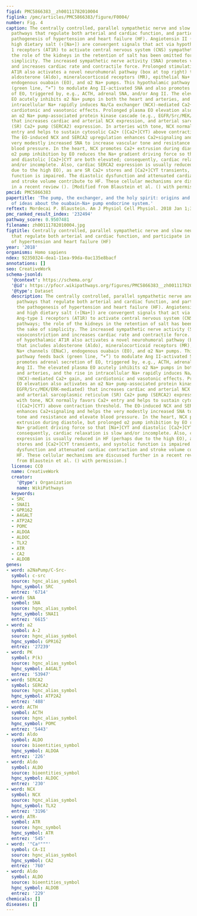 ```yaml
---
figid: PMC5866383__zh00111782010004
figlink: /pmc/articles/PMC5866383/figure/F0004/
number: Fig. 4
caption: The centrally controlled, parallel sympathetic nerve and slow neurohumoral
  pathways that regulate both arterial and cardiac function, and participate in the
  pathogenesis of hypertension and heart failure (HF). Angiotensin II (Ang II) and
  high dietary salt (↑[Na+]) are convergent signals that act via hypothalamic Ang-type
  1 receptors (AT1R) to activate central nervous system (CNS) sympathetic pathways;
  the role of the kidneys in the retention of salt has been omitted for the sake of
  simplicity. The increased sympathetic nerve activity (SNA) promotes vasoconstriction
  and increases cardiac rate and contractile force. Prolonged stimulation of hypothalamic
  AT1R also activates a novel neurohumoral pathway (box at top right) that includes
  aldosterone (Aldo), mineralocorticoid receptors (MR), epithelial Na+ channels (ENaC),
  endogenous ouabain (EO), and α2 Na+ pumps. This hypothalamic pathway feeds back
  (green line, “+”) to modulate Ang II-activated SNA and also promotes adrenal secretion
  of EO, triggered by, e.g., ACTH, adrenal SNA, and/or Ang II. The elevated plasma
  EO acutely inhibits α2 Na+ pumps in both the heart and arteries, and the rise in
  intracellular Na+ rapidly induces Na/Ca exchanger (NCX)-mediated Ca2+ gain, and
  cardiotonic and vasotonic effects. Prolonged plasma EO elevation also activates
  an α2 Na+ pump-associated protein kinase cascade (e.g., EGFR/Src/MEK/ERK-mediated)
  that increases cardiac and arterial NCX expression, and arterial sarcoplasmic reticulum
  (SR) Ca2+ pump (SERCA2) expression. In arteries with tone, NCX normally favors Ca2+
  entry and helps to sustain cytosolic Ca2+ ([Ca2+]CYT) above contraction threshold.
  The EO-induced NCX and SERCA2 upregulation enhances Ca2+signaling and helps the
  very modestly increased SNA to increase vascular tone and resistance and elevate
  blood pressure. In the heart, NCX promotes Ca2+ extrusion during diastole, but prolonged
  α2 pump inhibition by EO reduces the Na+ gradient driving force so that [Na+]CYT
  and diastolic [Ca2+]CYT are both elevated; consequently, cardiac relaxation is slow
  and/or incomplete. Also, cardiac SERCA2 expression is usually reduced in HF (perhaps
  due to the high EO), as are SR Ca2+ stores and [Ca2+]CYT transients, and systolic
  function is impaired. The diastolic dysfunction and attenuated cardiac contraction
  and stroke volume contribute to HF. These cellular mechanisms are discussed further
  in a recent review (). [Modified from Blaustein et al. () with permission.]
pmcid: PMC5866383
papertitle: 'The pump, the exchanger, and the holy spirit: origins and 40-year evolution
  of ideas about the ouabain-Na+ pump endocrine system.'
reftext: Mordecai P. Blaustein. Am J Physiol Cell Physiol. 2018 Jan 1;314(1):C3-C26.
pmc_ranked_result_index: '232494'
pathway_score: 0.9507481
filename: zh00111782010004.jpg
figtitle: Centrally controlled, parallel sympathetic nerve and slow neurohumoral pathways
  that regulate both arterial and cardiac function, and participate in the pathogenesis
  of hypertension and heart failure (HF)
year: '2018'
organisms: Homo sapiens
ndex: 92350324-dea1-11ea-99da-0ac135e8bacf
annotations: []
seo: CreativeWork
schema-jsonld:
  '@context': https://schema.org/
  '@id': https://pfocr.wikipathways.org/figures/PMC5866383__zh00111782010004.html
  '@type': Dataset
  description: The centrally controlled, parallel sympathetic nerve and slow neurohumoral
    pathways that regulate both arterial and cardiac function, and participate in
    the pathogenesis of hypertension and heart failure (HF). Angiotensin II (Ang II)
    and high dietary salt (↑[Na+]) are convergent signals that act via hypothalamic
    Ang-type 1 receptors (AT1R) to activate central nervous system (CNS) sympathetic
    pathways; the role of the kidneys in the retention of salt has been omitted for
    the sake of simplicity. The increased sympathetic nerve activity (SNA) promotes
    vasoconstriction and increases cardiac rate and contractile force. Prolonged stimulation
    of hypothalamic AT1R also activates a novel neurohumoral pathway (box at top right)
    that includes aldosterone (Aldo), mineralocorticoid receptors (MR), epithelial
    Na+ channels (ENaC), endogenous ouabain (EO), and α2 Na+ pumps. This hypothalamic
    pathway feeds back (green line, “+”) to modulate Ang II-activated SNA and also
    promotes adrenal secretion of EO, triggered by, e.g., ACTH, adrenal SNA, and/or
    Ang II. The elevated plasma EO acutely inhibits α2 Na+ pumps in both the heart
    and arteries, and the rise in intracellular Na+ rapidly induces Na/Ca exchanger
    (NCX)-mediated Ca2+ gain, and cardiotonic and vasotonic effects. Prolonged plasma
    EO elevation also activates an α2 Na+ pump-associated protein kinase cascade (e.g.,
    EGFR/Src/MEK/ERK-mediated) that increases cardiac and arterial NCX expression,
    and arterial sarcoplasmic reticulum (SR) Ca2+ pump (SERCA2) expression. In arteries
    with tone, NCX normally favors Ca2+ entry and helps to sustain cytosolic Ca2+
    ([Ca2+]CYT) above contraction threshold. The EO-induced NCX and SERCA2 upregulation
    enhances Ca2+signaling and helps the very modestly increased SNA to increase vascular
    tone and resistance and elevate blood pressure. In the heart, NCX promotes Ca2+
    extrusion during diastole, but prolonged α2 pump inhibition by EO reduces the
    Na+ gradient driving force so that [Na+]CYT and diastolic [Ca2+]CYT are both elevated;
    consequently, cardiac relaxation is slow and/or incomplete. Also, cardiac SERCA2
    expression is usually reduced in HF (perhaps due to the high EO), as are SR Ca2+
    stores and [Ca2+]CYT transients, and systolic function is impaired. The diastolic
    dysfunction and attenuated cardiac contraction and stroke volume contribute to
    HF. These cellular mechanisms are discussed further in a recent review (). [Modified
    from Blaustein et al. () with permission.]
  license: CC0
  name: CreativeWork
  creator:
    '@type': Organization
    name: WikiPathways
  keywords:
  - SRC
  - SNAI1
  - GPR162
  - A4GALT
  - ATP2A2
  - POMC
  - ALDOA
  - ALDOC
  - TLX2
  - ATR
  - CA2
  - ALDOB
genes:
- word: a2NaPump/C-Src-
  symbol: c-src
  source: hgnc_alias_symbol
  hgnc_symbol: SRC
  entrez: '6714'
- word: SNA
  symbol: SNA
  source: hgnc_alias_symbol
  hgnc_symbol: SNAI1
  entrez: '6615'
- word: a2
  symbol: A-2
  source: hgnc_alias_symbol
  hgnc_symbol: GPR162
  entrez: '27239'
- word: PK
  symbol: P(k)
  source: hgnc_alias_symbol
  hgnc_symbol: A4GALT
  entrez: '53947'
- word: SERCA2
  symbol: SERCA2
  source: hgnc_alias_symbol
  hgnc_symbol: ATP2A2
  entrez: '488'
- word: ACTH
  symbol: ACTH
  source: hgnc_alias_symbol
  hgnc_symbol: POMC
  entrez: '5443'
- word: Aldo
  symbol: ALDO
  source: bioentities_symbol
  hgnc_symbol: ALDOA
  entrez: '226'
- word: Aldo
  symbol: ALDO
  source: bioentities_symbol
  hgnc_symbol: ALDOC
  entrez: '230'
- word: NCX
  symbol: NCX
  source: hgnc_alias_symbol
  hgnc_symbol: TLX2
  entrez: '3196'
- word: ATR-
  symbol: ATR
  source: hgnc_symbol
  hgnc_symbol: ATR
  entrez: '545'
- word: '"Ca²"""'
  symbol: CA-II
  source: hgnc_alias_symbol
  hgnc_symbol: CA2
  entrez: '760'
- word: Aldo
  symbol: ALDO
  source: bioentities_symbol
  hgnc_symbol: ALDOB
  entrez: '229'
chemicals: []
diseases: []
---
```

